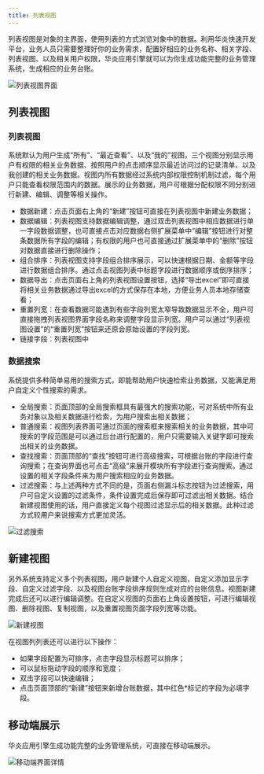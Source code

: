 ```yaml
---
title: 列表视图
---
```


列表视图是对象的主界面，使用列表的方式浏览对象中的数据。利用华炎快速开发平台，业务人员只需要整理好你的业务需求，配置好相应的业务名称、相关字段、列表视图、以及相关用户权限，华炎应用引擎就可以为你生成功能完整的业务管理系统，生成相应的业务台账。

![列表视图界面](/assets/record_list.png)

## 列表视图

### 列表视图

系统默认为用户生成“所有”、“最近查看”、以及“我的”视图，三个视图分别显示用户有权限的相关业务数据、按照用户的点击顺序显示最近访问过的记录清单、以及我创建的相关业务数据。视图内所有数据经过系统内部权限控制机制过滤，每个用户只能查看权限范围内的数据。展示的业务数据，用户可根据分配权限不同分别进行新建、编辑、调整等相关操作。

- 数据新建：点击页面右上角的“新建”按钮可直接在列表视图中新建业务数据；
- 数据编辑：列表视图支持数据编辑调整，通过双击列表视图中相应数据进行单一字段数据调整，也可直接点击对应数据右侧扩展菜单中“编辑”按钮进行对整条数据所有字段的编辑；有权限的用户也可直接通过扩展菜单中的“删除”按钮对数据直接进行删除操作；
- 组合排序：列表视图支持字段组合排序展示，可以快速根据日期、金额等字段进行数据组合排序。通过点击视图列表中标题字段进行数据顺序或倒序排序；
- 数据导出：点击页面右上角的列表视图设置按钮，选择“导出excel”即可直接将相关业务数据通过导出excel的方式保存在本地，方便业务人员本地存储查看；
- 重置列宽：在查看数据可能遇到有些字段列宽太窄导致数据显示不全，用户可直接拖拽列表视图界面字段名称来调整字段显示列宽。用户可以通过“列表视图设置”的“重置列宽”按钮来还原会原始设置的字段列宽。
- 链接字段：列表视图中

### 数据搜索


系统提供多种简单易用的搜索方式，即能帮助用户快速检索业务数据，又能满足用户自定义个性搜索的需求。

- 全局搜索：页面顶部的全局搜索框具有最强大的搜索功能，可对系统中所有业务对象以及相关数据进行检索，为用户搜索出相关数据；
- 普通搜索：视图列表界面可通过页面的搜索框来搜索相关的业务数据，其中可搜索的字段范围是可以通过后台进行配置的，用户只需要输入关键字即可搜索出相关的业务数据。
- 查找搜索：页面顶部的“查找”按钮可进行高级搜索，可根据台账的字段进行查询搜索；在查询界面也可点击“高级”来展开模块所有字段进行查询搜索。通过设置的相关字段条件来为用户搜索相应的业务数据。
- 过滤搜索：与上述两种方式不同的是，页面右侧漏斗标志按钮为过滤搜索，用户可自定义设置的过滤条件，条件设置完成后保存即可过滤出相关数据。结合新建视图使用的话，用户直接定义每个视图过滤显示后的相关数据。此种过滤方式较用户来说搜索方式更加灵活。

![过滤搜索](/assets/record_view_filter.png)


## 新建视图

另外系统支持定义多个列表视图，用户新建个人自定义视图，自定义添加显示字段、自定义过滤字段、以及视图台账字段排序规则生成对应的台账信息。视图新建完成后还可以进行编辑调整。在自定义视图的页面右上角设置按钮，可进行编辑视图、删除视图、复制视图，以及重置视图页面字段列宽等功能。

![新建视图](/assets/record_view_create.png)

在视图列列表还可以进行以下操作：

- 如果字段配置为可排序，点击字段显示标题可以排序；
- 可以鼠标拖动字段的顺序和宽度；
- 双击字段可以快速编辑；
- 点击页面顶部的“新建”按钮来新增台账数据，其中红色*标记的字段为必填字段。


## 移动端展示

华炎应用引擎生成功能完整的业务管理系统，可直接在移动端展示。

![移动端界面详情](/assets/record_mobile.png)
